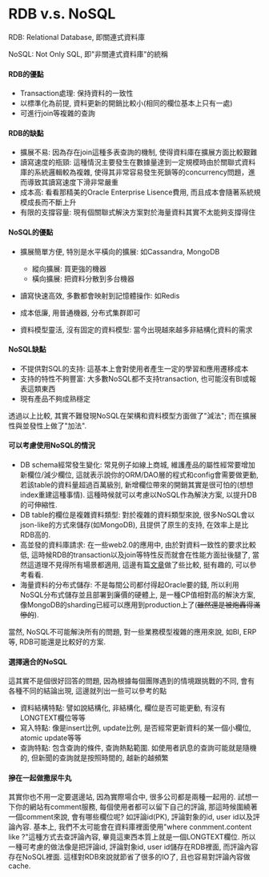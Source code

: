 # RDB v.s. NoSQL

RDB: Relational Database, 即關連式資料庫

NoSQL: Not Only SQL, 即"非關連式資料庫"的統稱

#### RDB的優點

* Transaction處理: 保持資料的一致性
* 以標準化為前提, 資料更新的開銷比較小\(相同的欄位基本上只有一處\)
* 可進行join等複雜的查詢

#### RDB的缺點

* 擴展不易: 因為存在join這種多表查詢的機制, 使得資料庫在擴展方面比較艱難
* 讀寫速度的瓶頸: 這種情況主要發生在數據量達到一定規模時由於關聯式資料庫的系統邏輯較為複雜, 使得其非常容易發生死鎖等的concurrency問題，進而導致其讀寫速度下滑非常嚴重
* 成本高: 看看那精美的Oracle Enterprise Lisence費用, 而且成本會隨著系統規模成長而不斷上升
* 有限的支撐容量: 現有個關聯式解決方案對於海量資料其實不太能夠支撐得住

#### NoSQL的優點

* 擴展簡單方便, 特別是水平橫向的擴展: 如Cassandra, MongoDB

  * 縱向擴展: 買更強的機器
  * 橫向擴展: 把資料分散到多台機器

* 讀寫快速高效, 多數都會映射到記憶體操作: 如Redis

* 成本低廉, 用普通機器, 分布式集群即可

* 資料模型靈活, 沒有固定的資料模型: 當今出現越來越多非結構化資料的需求

#### NoSQL缺點

* 不提供對SQL的支持: 這基本上會對使用者產生一定的學習和應用遷移成本
* 支持的特性不夠豐富: 大多數NoSQL都不支持transaction, 也可能沒有BI或報表這類東西
* 現有產品不夠成熟穩定

透過以上比較, 其實不難發現NoSQL在架構和資料模型方面做了"減法"; 而在擴展性與並發性上做了"加法".

#### 可以考慮使用NoSQL的情況

* DB schema經常發生變化: 常見例子如線上商城, 維護產品的屬性經常要增加新欄位/減少欄位, 這就表示說你的ORM/DAO層的程式和config會需要做更動, 若該table的資料量超過百萬級別, 新增欄位帶來的開銷其實是很可怕的\(想想index重建這種事情\). 這種時候就可以考慮以NoSQL作為解決方案, 以提升DB的可伸縮性.
* DB table的欄位是複雜資料類型: 對於複雜的資料類型來說, 很多NoSQL會以json-like的方式來儲存\(如MongoDB\), 且提供了原生的支持, 在效率上是比RDB高的.
* 高並發的資料庫請求: 在一些web2.0的應用中, 由於對資料一致性的要求比較低, 這時候RDB的transaction以及join等特性反而就會在性能方面扯後腿了, 當然這道理不見得所有場景都適用, 這邊有篇[文章](http://artur.ejsmont.org/blog/content/insert-performance-comparison-of-nosql-vs-sql-servers)做了些比較, 挺有趣的, 可以參考看看.
* 海量資料的分布式儲存: 不是每間公司都付得起Oracle要的錢, 所以利用NoSQL分布式儲存並且部署到廉價的硬體上, 是一種CP值相對高的解決方案, 像MongoDB的sharding已經可以應用到production上了\(~~雖然還是被炮轟得滿慘的~~\).

當然, NoSQL不可能解決所有的問題, 對一些業務模型複雜的應用來說, 如BI, ERP等, RDB可能還是比較好的方案.

#### 選擇適合的NoSQL

這其實不是個很好回答的問題, 因為根據每個團隊遇到的情境跟挑戰的不同, 會有各種不同的結論出現, 這邊就列出一些可以參考的點

* 資料結構特點: 譬如說結構化, 非結構化, 欄位是否可能更動, 有沒有LONGTEXT欄位等等
* 寫入特點: 像是insert比例, update比例, 是否經常更新資料的某一個小欄位, atomic update等等
* 查詢特點: 包含查詢的條件, 查詢熱點範圍. 如使用者訊息的查詢可能就是隨機的, 但新聞的查詢就是按照時間的, 越新的越頻繁

#### 摻在一起做撒尿牛丸

其實你也不用一定要選邊站, 因為實際場合中, 很多公司都是兩種一起用的. 試想一下你的網站有comment服務, 每個使用者都可以留下自己的評論, 那這時候圍繞著一個comment來說, 會有哪些欄位呢? 如評論id\(PK\), 評論對象的id, user id以及評論內容. 基本上, 我們不太可能會在資料庫裡面使用"where conmment.content like ?"這種方式去查評論內容, 畢竟這東西本質上就是一個LONGTEXT欄位. 所以一種可考慮的做法像是把評論id, 評論對象id, user id儲存在RDB裡面, 而評論內容存在NoSQL裡面. 這樣對RDB來說就節省了很多的IO了, 且也容易對評論內容做cache.

